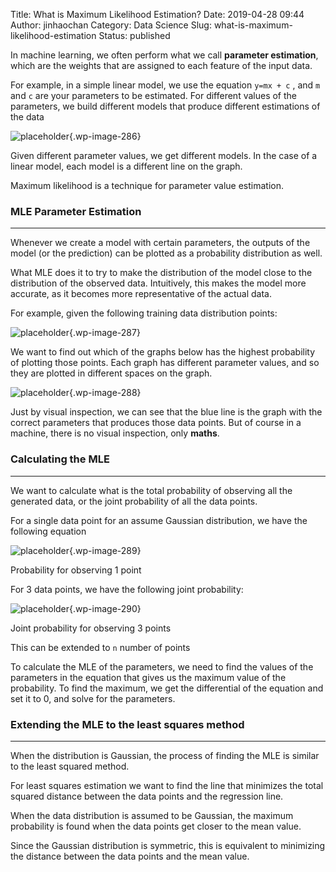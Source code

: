 Title: What is Maximum Likelihood Estimation?
Date: 2019-04-28 09:44
Author: jinhaochan
Category: Data Science
Slug: what-is-maximum-likelihood-estimation
Status: published



In machine learning, we often perform what we call **parameter estimation**, which are the weights that are assigned to each feature of the input data.





For example, in a simple linear model, we use the equation `y=mx + c` , and `m` and `c` are your parameters to be estimated. For different values of the parameters, we build different models that produce different estimations of the data



<!-- wp:image {"id":286} -->


![placeholder]({attach}media/2019/01/parameters.png){.wp-image-286}  

<figcaption>
Given different parameter values, we get different models. In the case of a linear model, each model is a different line on the graph.

</figcaption>





Maximum likelihood is a technique for parameter value estimation.



<!-- wp:heading {"level":3} -->

### MLE Parameter Estimation





------------------------------------------------------------------------






Whenever we create a model with certain parameters, the outputs of the model (or the prediction) can be plotted as a probability distribution as well.





What MLE does it to try to make the distribution of the model close to the distribution of the observed data. Intuitively, this makes the model more accurate, as it becomes more representative of the actual data.





For example, given the following training data distribution points:



<!-- wp:image {"id":287} -->


![placeholder]({attach}media/2019/01/1-z3jjgvetojmplfvmwiur3q.png){.wp-image-287}






We want to find out which of the graphs below has the highest probability of plotting those points. Each graph has different parameter values, and so they are plotted in different spaces on the graph.



<!-- wp:image {"id":288} -->


![placeholder]({attach}media/2019/01/1-ulkl0nz1vfg6bmfiqpckzq.png){.wp-image-288}






Just by visual inspection, we can see that the blue line is the graph with the correct parameters that produces those data points. But of course in a machine, there is no visual inspection, only **maths**.



<!-- wp:heading {"level":3} -->

### Calculating the MLE  





------------------------------------------------------------------------






We want to calculate what is the total probability of observing all the generated data, or the joint probability of all the data points.





For a single data point for an assume Gaussian distribution, we have the following equation



<!-- wp:image {"id":289} -->


![placeholder]({attach}media/2019/01/1-t4zrihvhtlzjzsvcx3jrjg.png){.wp-image-289}  

<figcaption>
Probability for observing 1 point

</figcaption>





For 3 data points, we have the following joint probability:



<!-- wp:image {"id":290} -->


![placeholder]({attach}media/2019/01/1-rfzbq614ir4zewbm3k1v0q.png){.wp-image-290}  

<figcaption>
Joint probability for observing 3 points

</figcaption>





This can be extended to `n` number of points





To calculate the MLE of the parameters, we need to find the values of the parameters in the equation that gives us the maximum value of the probability. To find the maximum, we get the differential of the equation and set it to 0, and solve for the parameters.  



<!-- wp:heading {"level":3} -->

### Extending the MLE to the least squares method





------------------------------------------------------------------------






When the distribution is Gaussian, the process of finding the MLE is similar to the least squared method.





For least squares estimation we want to find the line that minimizes the total squared distance between the data points and the regression line.





When the data distribution is assumed to be Gaussian, the maximum probability is found when the data points get closer to the mean value.





Since the Gaussian distribution is symmetric, this is equivalent to minimizing the distance between the data points and the mean value.


